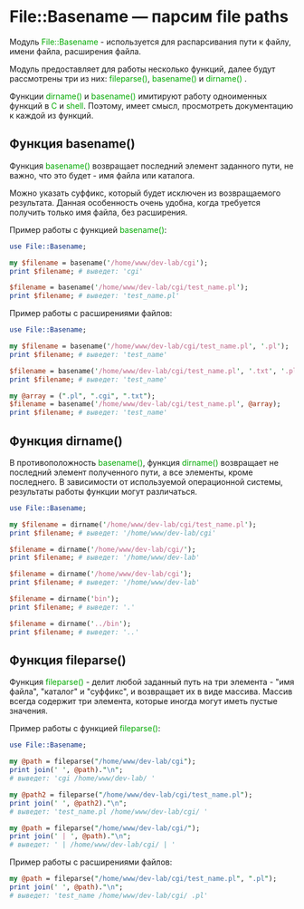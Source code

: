 ﻿# File::Basename — парсим file paths

Модуль <font color="#00aa00">File::Basename</font> - используется для распарсивания пути к файлу, имени файла, расширения файла.

Модуль предоставляет для работы несколько функций, далее будут рассмотрены три из них: <font color="#00aa00">fileparse()</font>, <font color="#00aa00">basename()</font> и <font color="#00aa00">dirname()</font> .

Функции <font color="#00aa00">dirname()</font> и <font color="#00aa00">basename()</font> имитируют работу одноименных функций в <font color="#00aa00">C</font> и <font color="#00aa00">shell</font>. Поэтому, имеет смысл, просмотреть документацию к каждой из функций.

## Функция basename()

Функция <font color="#00aa00">basename()</font> возвращает последний элемент заданного пути, не важно, что это будет - имя файла или каталога.

Можно указать суффикс, который будет исключен из возвращаемого результата. Данная особенность очень удобна, когда требуется получить только имя файла, без расширения.

Пример работы с функцией <font color="#00aa00">basename()</font>:

```perl
use File::Basename;

my $filename = basename('/home/www/dev-lab/cgi');
print $filename; # выведет: 'cgi'

$filename = basename('/home/www/dev-lab/cgi/test_name.pl');
print $filename; # выведет: 'test_name.pl'
```

Пример работы с расширениями файлов:

```perl
use File::Basename;

my $filename = basename('/home/www/dev-lab/cgi/test_name.pl', '.pl');
print $filename; # выведет: 'test_name'

$filename = basename('/home/www/dev-lab/cgi/test_name.pl', '.txt', '.pl');
print $filename; # выведет: 'test_name'

my @array = (".pl", ".cgi", ".txt");
$filename = basename('/home/www/dev-lab/cgi/test_name.pl', @array);
print $filename; # выведет: 'test_name'
```

## Функция dirname()

В противоположность <font color="#00aa00">basename()</font>, функция <font color="#00aa00">dirname()</font> возвращает не последний элемент полученного пути, а все элементы, кроме последнего. В зависимости от используемой операционной системы, результаты работы функции могут различаться.

```perl
use File::Basename;

my $filename = dirname('/home/www/dev-lab/cgi/test_name.pl');
print $filename; # выведет: '/home/www/dev-lab/cgi'

$filename = dirname('/home/www/dev-lab/cgi/');
print $filename; # выведет: '/home/www/dev-lab'

$filename = dirname('/home/www/dev-lab/cgi');
print $filename; # выведет: '/home/www/dev-lab'

$filename = dirname('bin');
print $filename; # выведет: '.'

$filename = dirname('../bin');
print $filename; # выведет: '..'
```

## Функция fileparse()

Функция <font color="#00aa00">fileparse()</font> - делит любой заданный путь на три элемента - "имя файла", "каталог" и "суффикс", и возвращает их в виде массива. Массив всегда содержит три элемента, которые иногда могут иметь пустые значения.

Пример работы с функцией <font color="#00aa00">fileparse()</font>:

```perl
use File::Basename;

my @path = fileparse("/home/www/dev-lab/cgi");
print join(' ', @path)."\n";
# выведет: 'cgi /home/www/dev-lab/ ' 

my @path2 = fileparse("/home/www/dev-lab/cgi/test_name.pl");
print join(' ', @path2)."\n";
# выведет: 'test_name.pl /home/www/dev-lab/cgi/ ' 
```

```perl
my @path = fileparse("/home/www/dev-lab/cgi/");
print join(' | ', @path)."\n";
# выведет: ' | /home/www/dev-lab/cgi/ | '
```

Пример работы с расширениями файлов:

```perl
my @path = fileparse("/home/www/dev-lab/cgi/test_name.pl", ".pl");
print join(' ', @path)."\n";
# выведет: 'test_name /home/www/dev-lab/cgi/ .pl'
```
